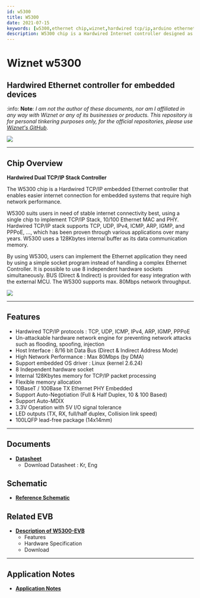 ```yaml
---
id: w5300
title: W5300
date: 2021-07-15
keywords: [w5300,ethernet chip,wiznet,hardwired tcp/ip,arduino ethernet,pico ethernet]
description: W5300 chip is a Hardwired Internet controller designed as a full hardwired TCP/IP stack with WIZnet technology
---
```

# Wiznet w5300

## Hardwired Ethernet controller for embedded devices

:info: **Note**: *I am not the author of these documents, nor am I affiliated in any way with Wiznet or any of its businesses or products. This repository is for personal tinkering purposes only, for the official repositories, please use [Wiznet's GitHub](https://github.com/Wiznet/)*.

![](/img/products/w5300/w5300_280.jpg)

-----

## Chip Overview
**Hardwired Dual TCP/IP Stack Controller**

The W5300 chip is a Hardwired TCP/IP embedded Ethernet controller that enables easier internet connection for embedded systems that require high network performance.

W5300 suits users in need of stable internet connectivity best, using a single chip to implement TCP/IP Stack, 10/100 Ethernet MAC and PHY. Hardwired TCP/IP stack supports TCP, UDP, IPv4, ICMP, ARP, IGMP, and PPPoE, …, which has been proven through various applications over many years. W5300 uses a 128Kbytes internal buffer as its data communication memory.

By using W5300, users can implement the Ethernet application they need by using a simple socket program instead of handling a complex Ethernet Controller. It is possible to use 8 independent hardware sockets simultaneously. BUS (Direct & Indirect) is provided for easy integration with the external MCU. The W5300 supports max. 80Mbps network throughput.

![](/img/products/w5300/w5500_blockdiagram.jpg)

-----

## Features

- Hardwired TCP/IP protocols : TCP, UDP, ICMP, IPv4, ARP, IGMP, PPPoE
- Un-attackable hardware network engine for preventing network attacks such as flooding, spoofing, injection
- Host Interface : 8/16 bit Data Bus (Direct & Indirect Address Mode)
- High Network Performance : Max 80Mbps (by DMA)
- Support embedded OS driver : Linux (kernel 2.6.24)
- 8 Independent hardware socket
- Internal 128Kbytes memory for TCP/IP packet processing
- Flexible memory allocation
- 10BaseT / 100Base TX Ethernet PHY Embedded
- Support Auto-Negotiation (Full & Half Duplex, 10 & 100 Based)
- Support Auto-MDIX
- 3.3V Operation with 5V I/O signal tolerance
- LED outputs (TX, RX, full/half duplex, Collision link speed)
- 100LQFP lead-free package (14x14mm)

-----


## Documents

  - **[Datasheet](Documents.md)**
      - Download Datasheet : Kr, Eng

## Schematic

  - **[Reference Schematic](Documents.md#reference-schematics)**

## Related EVB

  - **[Description of W5300-EVB](W5300-EVB.md)**
      - Features
      - Hardware Specification
      - Download

---
## Application Notes

 - **[Application Notes](Documents.md#application-notes)**


